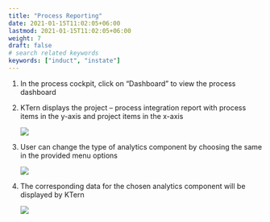 ```yaml
---
title: "Process Reporting"
date: 2021-01-15T11:02:05+06:00
lastmod: 2021-01-15T11:02:05+06:00
weight: 7
draft: false
# search related keywords
keywords: ["induct", "instate"]
---
```



1. In the process cockpit, click on “Dashboard” to view the process dashboard

2. KTern displays the project – process integration report with process items in the y-axis and project items in the x-axis

   ![](https://storage.googleapis.com/ktern-public-files/product-documentation/process-report.png)

3. User can change the type of analytics component by choosing the same in the provided menu options

   ![](https://storage.googleapis.com/ktern-public-files/product-documentation/process-report-1.png)

4. The corresponding data for the chosen analytics component will be displayed by KTern

   ![](https://storage.googleapis.com/ktern-public-files/product-documentation/process-report-2.png)
